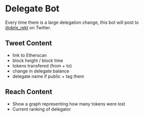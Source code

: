 # Delegate Bot

Every time there is a large delegation change, this bot will post to [@dele_rekt](https://twitter.com/dele_rekt) on Twitter.

## Tweet Content
- link to Etherscan
- block height / block time
- tokens transfered (from + to)
- change in delegate balance
- delegate name if public + tag them

## Reach Content
- Show a graph representing how many tokens were lost
- Current ranking of delegator
